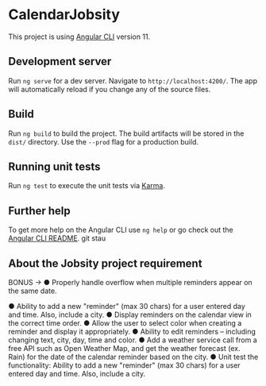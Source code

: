 # CalendarJobsity

This project is using [Angular CLI](https://github.com/angular/angular-cli) version 11.

## Development server

Run `ng serve` for a dev server. Navigate to `http://localhost:4200/`. The app will automatically reload if you change any of the source files.

## Build

Run `ng build` to build the project. The build artifacts will be stored in the `dist/` directory. Use the `--prod` flag for a production build.

## Running unit tests

Run `ng test` to execute the unit tests via [Karma](https://karma-runner.github.io).

## Further help

To get more help on the Angular CLI use `ng help` or go check out the [Angular CLI README](https://github.com/angular/angular-cli/blob/master/README.md).
git stau

## About the Jobsity project requirement

BONUS -> ● Properly handle overflow when multiple reminders appear on the same date.

● Ability to add a new "reminder" (max 30 chars) for a user entered day and time. Also,
include a city.
● Display reminders on the calendar view in the correct time order.
● Allow the user to select color when creating a reminder and display it appropriately.
● Ability to edit reminders – including changing text, city, day, time and color.
● Add a weather service call from a free API such as Open Weather Map, and get the
weather forecast (ex. Rain) for the date of the calendar reminder based on the city.
● Unit test the functionality: Ability to add a new "reminder" (max 30 chars) for a user
entered day and time. Also, include a city.
